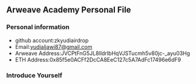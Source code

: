 ## Arweave Academy Personal File

### Personal information

- github account:zkyudiairdrop
- Email:yudialjawi87@gmail.com
- Arweave Address:JVCPtFnG5JL8IldrIbHqVJSTucmh5v80jc-_ayu03Hg
- ETH Address:0x85f5e0ACFf2DcCA8EeC127c5A7AdFc17496e6dF9

### Introduce Yourself